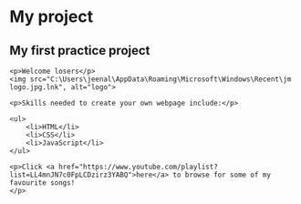 <!DOCTYPE html>
<html>

<head>
    <meta charset="utf-8">
    <title>Jeenal's webpage</title>
</head>

<body>
    <h1>My project</h1>
    <h2>My first practice project</h2>

    <p>Welcome losers</p>
    <img src="C:\Users\jeenal\AppData\Roaming\Microsoft\Windows\Recent\jm logo.jpg.lnk", alt="logo">

    <p>Skills needed to create your own webpage include:</p>

    <ul>
        <li>HTML</li>
        <li>CSS</li>
        <li>JavaScript</li>
    </ul>

    <p>Click <a href="https://www.youtube.com/playlist?list=LL4mnJN7c0FpLCDzirz3YABQ">here</a> to browse for some of my favourite songs!
    </p>
</body>
</html>
